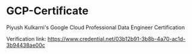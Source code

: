 # GCP-Certificate
Piyush Kulkarni's Google Cloud Professional Data Engineer Certification

Verification link: https://www.credential.net/03b12b91-3b8b-4a70-ac1d-3b94438ae00c
